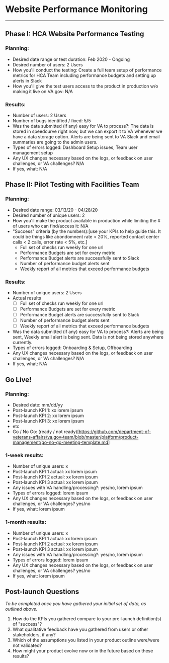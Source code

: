 # Website Performance Monitoring

---

## Phase I: HCA Website Performance Testing

### Planning:
- Desired date range or test duration: Feb 2020 - Ongoing
- Desired number of users: 2 Users
- How you'll conduct the testing: Create a full team setup of performance metrics for HCA Team including performance budgets and setting up alerts in Slack
- How you'll give the test users access to the product in production w/o making it live on VA.gov: N/A

### Results:
- Number of users: 2 Users 
- Number of bugs identified / fixed: 5/5
- Was the data submitted (if any) easy for VA to process?: The data is stored in speedcurve right now, but we can export it to VA whenever we have a data storage option. Alerts are being sent to VA Slack and email summaries are going to the admin users.
- Types of errors logged: Dashboard Setup issues, Team user management setup
- Any UX changes necessary based on the logs, or feedback on user challenges, or VA challenges? N/A
- If yes, what: N/A

## Phase II: Pilot Testing with Facilities Team

### Planning:
- Desired date range: 03/13/20 - 04/28/20
- Desired number of unique users: 2
- How you'll make the product available in production while limiting the # of users who can find/access it: N/A
- "Success" criteria (by the numbers):[use your KPIs to help guide this. It could be things like abondomnent rate < 20%, reported contact center calls < 2 calls, error rate < 5%, etc.]
  - Full set of checks run weekly for one url
  - Performance Budgets are set for every metric
  - Performance Budget alerts are successfully sent to Slack
  - Number of performance budget alerts sent
  - Weekly report of all metrics that exceed performance budgets 

### Results:
- Number of unique users: 2 Users
- Actual results
  - [ ] Full set of checks run weekly for one url
  - [ ] Performance Budgets are set for every metric
  - [ ] Performance Budget alerts are successfully sent to Slack
  - [ ] Number of performance budget alerts sent
  - [ ] Weekly report of all metrics that exceed performance budgets 
- Was the data submitted (if any) easy for VA to process?: Alerts are being sent, Weekly email alert is being sent. Data is not being stored anywhere currently.
- Types of errors logged: Onboarding & Setup, Offboarding
- Any UX changes necessary based on the logs, or feedback on user challenges, or VA challenges? N/A
- If yes, what: N/A


## Go Live!

### Planning:
- Desired date: mm/dd/yy
- Post-launch KPI 1: xx lorem ipsum
- Post-launch KPI 2: xx lorem ipsum
- Post-launch KPI 3: xx lorem ipsum
- etc
- Go / No Go: (ready / not ready)[https://github.com/department-of-veterans-affairs/va.gov-team/blob/master/platform/product-management/go-no-go-meeting-template.md]

### 1-week results:
- Number of unique users: x
- Post-launch KPI 1 actual: xx lorem ipsum
- Post-launch KPI 2 actual: xx lorem ipsum
- Post-launch KPI 3 actual: xx lorem ipsum
- Any issues with VA handling/processing?: yes/no, lorem ipsum
- Types of errors logged: lorem ipsum
- Any UX changes necessary based on the logs, or feedback on user challenges, or VA challenges? yes/no 
- If yes, what: lorem ipsum

### 1-month results:
- Number of unique users: x
- Post-launch KPI 1 actual: xx lorem ipsum
- Post-launch KPI 2 actual: xx lorem ipsum
- Post-launch KPI 3 actual: xx lorem ipsum
- Any issues with VA handling/processing?: yes/no, lorem ipsum
- Types of errors logged: lorem ipsum
- Any UX changes necessary based on the logs, or feedback on user challenges, or VA challenges? yes/no 
- If yes, what: lorem ipsum

## Post-launch Questions 

_To be completed once you have gathered your initial set of data, as outlined above._ 

1. How do the KPIs you gathered compare to your pre-launch definition(s) of "success"?
1. What qualitative feedback have you gathered from users or other stakeholders, if any?
1. Which of the assumptions you listed in your product outline were/were not validated? 
1. How might your product evolve now or in the future based on these results?
